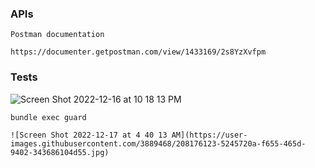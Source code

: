 


### APIs

```
Postman documentation

https://documenter.getpostman.com/view/1433169/2s8YzXvfpm

```




### Tests
![Screen Shot 2022-12-16 at 10 18 13 PM](https://user-images.githubusercontent.com/3889468/208106973-199c6432-2224-409a-8ec7-19633170df83.jpg)

```
bundle exec guard

```

```
![Screen Shot 2022-12-17 at 4 40 13 AM](https://user-images.githubusercontent.com/3889468/208176123-5245720a-f655-465d-9402-343686104d55.jpg)


```
